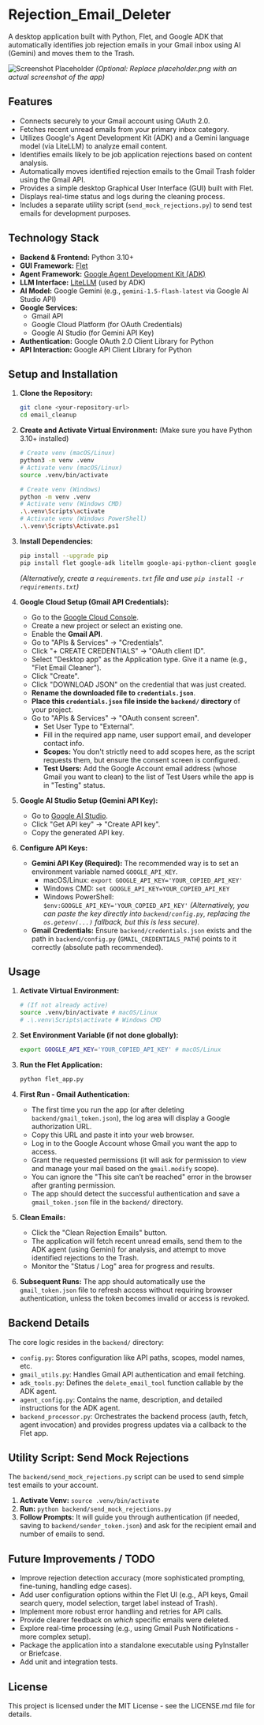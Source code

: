 # Rejection_Email_Deleter

A desktop application built with Python, Flet, and Google ADK that automatically identifies job rejection emails in your Gmail inbox using AI (Gemini) and moves them to the Trash.

![Screenshot Placeholder](placeholder.png)
*(Optional: Replace placeholder.png with an actual screenshot of the app)*

## Features

*   Connects securely to your Gmail account using OAuth 2.0.
*   Fetches recent unread emails from your primary inbox category.
*   Utilizes Google's Agent Development Kit (ADK) and a Gemini language model (via LiteLLM) to analyze email content.
*   Identifies emails likely to be job application rejections based on content analysis.
*   Automatically moves identified rejection emails to the Gmail Trash folder using the Gmail API.
*   Provides a simple desktop Graphical User Interface (GUI) built with Flet.
*   Displays real-time status and logs during the cleaning process.
*   Includes a separate utility script (`send_mock_rejections.py`) to send test emails for development purposes.

## Technology Stack

*   **Backend & Frontend:** Python 3.10+
*   **GUI Framework:** [Flet](https://flet.dev/)
*   **Agent Framework:** [Google Agent Development Kit (ADK)](https://github.com/google/agent-development-kit)
*   **LLM Interface:** [LiteLLM](https://github.com/BerriAI/litellm) (used by ADK)
*   **AI Model:** Google Gemini (e.g., `gemini-1.5-flash-latest` via Google AI Studio API)
*   **Google Services:**
    *   Gmail API
    *   Google Cloud Platform (for OAuth Credentials)
    *   Google AI Studio (for Gemini API Key)
*   **Authentication:** Google OAuth 2.0 Client Library for Python
*   **API Interaction:** Google API Client Library for Python

## Setup and Installation

1.  **Clone the Repository:**
    ```bash
    git clone <your-repository-url>
    cd email_cleanup
    ```

2.  **Create and Activate Virtual Environment:**
    (Make sure you have Python 3.10+ installed)
    ```bash
    # Create venv (macOS/Linux)
    python3 -m venv .venv
    # Activate venv (macOS/Linux)
    source .venv/bin/activate

    # Create venv (Windows)
    python -m venv .venv
    # Activate venv (Windows CMD)
    .\.venv\Scripts\activate
    # Activate venv (Windows PowerShell)
    .\.venv\Scripts\Activate.ps1
    ```

3.  **Install Dependencies:**
    ```bash
    pip install --upgrade pip
    pip install flet google-adk litellm google-api-python-client google-auth-httplib2 google-auth-oauthlib python-dotenv
    ```
    *(Alternatively, create a `requirements.txt` file and use `pip install -r requirements.txt`)*

4.  **Google Cloud Setup (Gmail API Credentials):**
    *   Go to the [Google Cloud Console](https://console.cloud.google.com/).
    *   Create a new project or select an existing one.
    *   Enable the **Gmail API**.
    *   Go to "APIs & Services" -> "Credentials".
    *   Click "+ CREATE CREDENTIALS" -> "OAuth client ID".
    *   Select "Desktop app" as the Application type. Give it a name (e.g., "Flet Email Cleaner").
    *   Click "Create".
    *   Click "DOWNLOAD JSON" on the credential that was just created.
    *   **Rename the downloaded file to `credentials.json`**.
    *   **Place this `credentials.json` file inside the `backend/` directory** of your project.
    *   Go to "APIs & Services" -> "OAuth consent screen".
        *   Set User Type to "External".
        *   Fill in the required app name, user support email, and developer contact info.
        *   **Scopes:** You don't strictly need to add scopes here, as the script requests them, but ensure the consent screen is configured.
        *   **Test Users:** Add the Google Account email address (whose Gmail you want to clean) to the list of Test Users while the app is in "Testing" status.

5.  **Google AI Studio Setup (Gemini API Key):**
    *   Go to [Google AI Studio](https://aistudio.google.com/).
    *   Click "Get API key" -> "Create API key".
    *   Copy the generated API key.

6.  **Configure API Keys:**
    *   **Gemini API Key (Required):** The recommended way is to set an environment variable named `GOOGLE_API_KEY`.
        *   macOS/Linux: `export GOOGLE_API_KEY='YOUR_COPIED_API_KEY'`
        *   Windows CMD: `set GOOGLE_API_KEY=YOUR_COPIED_API_KEY`
        *   Windows PowerShell: `$env:GOOGLE_API_KEY='YOUR_COPIED_API_KEY'`
        *(Alternatively, you can paste the key directly into `backend/config.py`, replacing the `os.getenv(...)` fallback, but this is less secure).*
    *   **Gmail Credentials:** Ensure `backend/credentials.json` exists and the path in `backend/config.py` (`GMAIL_CREDENTIALS_PATH`) points to it correctly (absolute path recommended).

## Usage

1.  **Activate Virtual Environment:**
    ```bash
    # (If not already active)
    source .venv/bin/activate # macOS/Linux
    # .\.venv\Scripts\activate # Windows CMD
    ```

2.  **Set Environment Variable (if not done globally):**
    ```bash
    export GOOGLE_API_KEY='YOUR_COPIED_API_KEY' # macOS/Linux
    ```

3.  **Run the Flet Application:**
    ```bash
    python flet_app.py
    ```

4.  **First Run - Gmail Authentication:**
    *   The first time you run the app (or after deleting `backend/gmail_token.json`), the log area will display a Google authorization URL.
    *   Copy this URL and paste it into your web browser.
    *   Log in to the Google Account whose Gmail you want the app to access.
    *   Grant the requested permissions (it will ask for permission to view and manage your mail based on the `gmail.modify` scope).
    *   You can ignore the "This site can’t be reached" error in the browser after granting permission.
    *   The app should detect the successful authentication and save a `gmail_token.json` file in the `backend/` directory.

5.  **Clean Emails:**
    *   Click the "Clean Rejection Emails" button.
    *   The application will fetch recent unread emails, send them to the ADK agent (using Gemini) for analysis, and attempt to move identified rejections to the Trash.
    *   Monitor the "Status / Log" area for progress and results.

6.  **Subsequent Runs:** The app should automatically use the `gmail_token.json` file to refresh access without requiring browser authentication, unless the token becomes invalid or access is revoked.

## Backend Details

The core logic resides in the `backend/` directory:

*   `config.py`: Stores configuration like API paths, scopes, model names, etc.
*   `gmail_utils.py`: Handles Gmail API authentication and email fetching.
*   `adk_tools.py`: Defines the `delete_email_tool` function callable by the ADK agent.
*   `agent_config.py`: Contains the name, description, and detailed instructions for the ADK agent.
*   `backend_processor.py`: Orchestrates the backend process (auth, fetch, agent invocation) and provides progress updates via a callback to the Flet app.

## Utility Script: Send Mock Rejections

The `backend/send_mock_rejections.py` script can be used to send simple test emails to your account.

1.  **Activate Venv:** `source .venv/bin/activate`
2.  **Run:** `python backend/send_mock_rejections.py`
3.  **Follow Prompts:** It will guide you through authentication (if needed, saving to `backend/sender_token.json`) and ask for the recipient email and number of emails to send.

## Future Improvements / TODO

*   Improve rejection detection accuracy (more sophisticated prompting, fine-tuning, handling edge cases).
*   Add user configuration options within the Flet UI (e.g., API keys, Gmail search query, model selection, target label instead of Trash).
*   Implement more robust error handling and retries for API calls.
*   Provide clearer feedback on *which* specific emails were deleted.
*   Explore real-time processing (e.g., using Gmail Push Notifications - more complex setup).
*   Package the application into a standalone executable using PyInstaller or Briefcase.
*   Add unit and integration tests.

## License

This project is licensed under the MIT License - see the LICENSE.md file for details.
